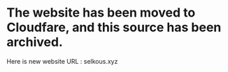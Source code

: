 # The website has been moved to Cloudfare, and this source has been archived.
Here is new website URL : selkous.xyz

